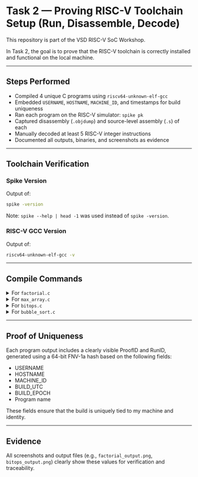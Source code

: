 # Task 2 — Proving RISC-V Toolchain Setup (Run, Disassemble, Decode)

This repository is part of the VSD RISC-V SoC Workshop.

In Task 2, the goal is to prove that the RISC-V toolchain is correctly installed and functional on the local machine.

---

## Steps Performed

- Compiled 4 unique C programs using `riscv64-unknown-elf-gcc`
- Embedded `USERNAME`, `HOSTNAME`, `MACHINE_ID`, and timestamps for build uniqueness
- Ran each program on the RISC-V simulator: `spike pk`
- Captured disassembly (`.objdump`) and source-level assembly (`.s`) of each
- Manually decoded at least 5 RISC-V integer instructions
- Documented all outputs, binaries, and screenshots as evidence

---

## Toolchain Verification

### Spike Version

Output of:
```bash
spike -version
```

Note: `spike --help | head -1` was used instead of `spike -version`.

### RISC-V GCC Version

Output of:
```bash
riscv64-unknown-elf-gcc -v
```

---

## Compile Commands

<details>
<summary>For <code>factorial.c</code></summary>

```bash
riscv64-unknown-elf-gcc -O0 -g -march=rv64imac -mabi=lp64 \
-DUSERNAME="\"$U\"" -DHOSTNAME="\"$H\"" -DMACHINE_ID="\"$M\"" \
-DBUILD_UTC="\"$T\"" -DBUILD_EPOCH=$E \
factorial.c -o factorial
```

</details>

<details>
<summary>For <code>max_array.c</code></summary>

```bash
riscv64-unknown-elf-gcc -O0 -g -march=rv64imac -mabi=lp64 \
-DUSERNAME="\"$U\"" -DHOSTNAME="\"$H\"" -DMACHINE_ID="\"$M\"" \
-DBUILD_UTC="\"$T\"" -DBUILD_EPOCH=$E \
max_array.c -o max_array
```

</details>

<details>
<summary>For <code>bitops.c</code></summary>

```bash
riscv64-unknown-elf-gcc -O0 -g -march=rv64imac -mabi=lp64 \
-DUSERNAME="\"$U\"" -DHOSTNAME="\"$H\"" -DMACHINE_ID="\"$M\"" \
-DBUILD_UTC="\"$T\"" -DBUILD_EPOCH=$E \
bitops.c -o bitops
```

</details>

<details>
<summary>For <code>bubble_sort.c</code></summary>

```bash
riscv64-unknown-elf-gcc -O0 -g -march=rv64imac -mabi=lp64 \
-DUSERNAME="\"$U\"" -DHOSTNAME="\"$H\"" -DMACHINE_ID="\"$M\"" \
-DBUILD_UTC="\"$T\"" -DBUILD_EPOCH=$E \
bubble_sort.c -o bubble_sort
```

</details>

---

## Proof of Uniqueness

Each program output includes a clearly visible ProofID and RunID, generated using a 64-bit FNV-1a hash based on the following fields:

- USERNAME
- HOSTNAME
- MACHINE_ID
- BUILD_UTC
- BUILD_EPOCH
- Program name

These fields ensure that the build is uniquely tied to my machine and identity.

---

## Evidence

All screenshots and output files (e.g., `factorial_output.png`, `bitops_output.png`) clearly show these values for verification and traceability.

